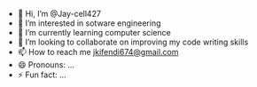 - 👋 Hi, I’m @Jay-cell427
- 👀 I’m interested in sotware engineering
- 🌱 I’m currently learning computer science
- 💞️ I’m looking to collaborate on improving my code writing skills
- 📫 How to reach me jkifendi674@gmail.com
- 😄 Pronouns: ...
- ⚡ Fun fact: ...

<!---
Jay-cell427/Jay-cell427 is a ✨ special ✨ repository because its `README.md` (this file) appears on your GitHub profile.
You can click the Preview link to take a look at your changes.
--->
